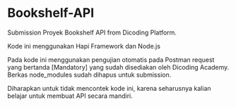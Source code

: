 # Bookshelf-API
Submission Proyek Bookshelf API from Dicoding Platform.

Kode ini menggunakan Hapi Framework dan Node.js

Pada kode ini menggunakan pengujian otomatis pada Postman request yang bertanda [Mandatory] yang sudah disediakan oleh Dicoding Academy.
Berkas node_modules sudah dihapus untuk submission.

Diharapkan untuk tidak mencontek kode ini, karena seharusnya kalian belajar untuk membuat API secara mandiri.
